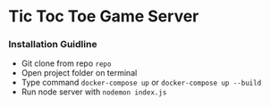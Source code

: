 # Tic Toc Toe Game Server

### Installation Guidline

- Git clone from repo `repo`
- Open project folder on terminal
- Type command `docker-compose up` or `docker-compose up --build`
- Run node server with `nodemon index.js`
